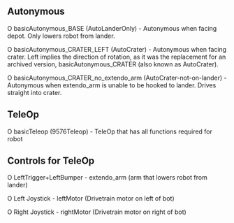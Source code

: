 ## Autonymous
O basicAutonymous_BASE (AutoLanderOnly) - Autonymous when facing depot. Only lowers robot from lander.

O basicAutonymous_CRATER_LEFT (AutoCrater) - Autonymous when facing crater. Left implies the direction of rotation, as it was the replacement for an archived version, basicAutonymous_CRATER (also known as AutoCrater).

O basicAutonymous_CRATER_no_extendo_arm (AutoCrater-not-on-lander) - Autonymous when extendo_arm is unable to be hooked to lander. Drives straight into crater.

## TeleOp
O basicTeleop (9576Teleop) - TeleOp that has all functions required for robot

## Controls for TeleOp

O LeftTrigger+LeftBumper - extendo_arm (arm that lowers robot from lander)

O Left Joystick - leftMotor (Drivetrain motor on left of bot)

O Right Joystick - rightMotor (Drivetrain motor on right of bot)
